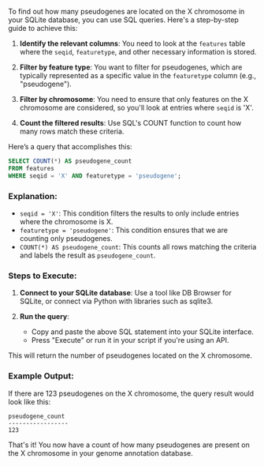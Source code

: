 To find out how many pseudogenes are located on the X chromosome in your SQLite database, you can use SQL queries. Here's a step-by-step guide to achieve this:

1. **Identify the relevant columns**: You need to look at the `features` table where the `seqid`, `featuretype`, and other necessary information is stored.

2. **Filter by feature type**: You want to filter for pseudogenes, which are typically represented as a specific value in the `featuretype` column (e.g., "pseudogene").

3. **Filter by chromosome**: You need to ensure that only features on the X chromosome are considered, so you'll look at entries where `seqid` is 'X'.

4. **Count the filtered results**: Use SQL's COUNT function to count how many rows match these criteria.

Here’s a query that accomplishes this:

```sql
SELECT COUNT(*) AS pseudogene_count 
FROM features 
WHERE seqid = 'X' AND featuretype = 'pseudogene';
```

### Explanation:
- `seqid = 'X'`: This condition filters the results to only include entries where the chromosome is X.
- `featuretype = 'pseudogene'`: This condition ensures that we are counting only pseudogenes.
- `COUNT(*) AS pseudogene_count`: This counts all rows matching the criteria and labels the result as `pseudogene_count`.

### Steps to Execute:
1. **Connect to your SQLite database**: Use a tool like DB Browser for SQLite, or connect via Python with libraries such as sqlite3.

2. **Run the query**:
   - Copy and paste the above SQL statement into your SQLite interface.
   - Press "Execute" or run it in your script if you're using an API.

This will return the number of pseudogenes located on the X chromosome.

### Example Output:
If there are 123 pseudogenes on the X chromosome, the query result would look like this:

```
pseudogene_count
-----------------
123
```

That's it! You now have a count of how many pseudogenes are present on the X chromosome in your genome annotation database.